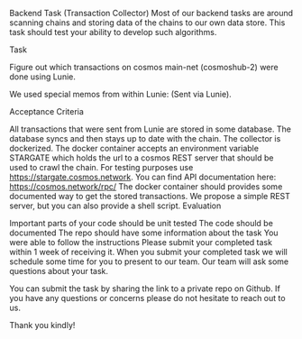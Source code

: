 Backend Task (Transaction Collector)
Most of our backend tasks are around scanning chains and storing data of the chains to our own data store. This task should test your ability to develop such algorithms.

Task

Figure out which transactions on cosmos main-net (cosmoshub-2) were done using Lunie.

We used special memos from within Lunie: (Sent via Lunie).

Acceptance Criteria

All transactions that were sent from Lunie are stored in some database.
The database syncs and then stays up to date with the chain.
The collector is dockerized.
The docker container accepts an environment variable STARGATE which holds the url to a cosmos REST server that should be used to crawl the chain.
For testing purposes use https://stargate.cosmos.network. You can find API documentation here: https://cosmos.network/rpc/
The docker container should provides some documented way to get the stored transactions.
We propose a simple REST server, but you can also provide a shell script.
Evaluation

Important parts of your code should be unit tested
The code should be documented
The repo should have some information about the task
You were able to follow the instructions
Please submit your completed task within 1 week of receiving it. When you submit your completed task we will schedule some time for you to present to our team. Our team will ask some questions about your task.

You can submit the task by sharing the link to a private repo on Github. If you have any questions or concerns please do not hesitate to reach out to us.

Thank you kindly!
